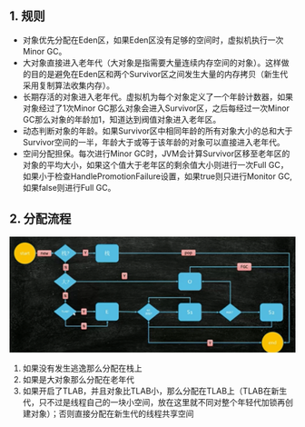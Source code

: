 ## 1. 规则

- 对象优先分配在Eden区，如果Eden区没有足够的空间时，虚拟机执行一次Minor GC。
- 大对象直接进入老年代（大对象是指需要大量连续内存空间的对象）。这样做的目的是避免在Eden区和两个Survivor区之间发生大量的内存拷贝（新生代采用复制算法收集内存）。
- 长期存活的对象进入老年代。虚拟机为每个对象定义了一个年龄计数器，如果对象经过了1次Minor GC那么对象会进入Survivor区，之后每经过一次Minor GC那么对象的年龄加1，知道达到阀值对象进入老年区。
- 动态判断对象的年龄。如果Survivor区中相同年龄的所有对象大小的总和大于Survivor空间的一半，年龄大于或等于该年龄的对象可以直接进入老年代。
- 空间分配担保。每次进行Minor GC时，JVM会计算Survivor区移至老年区的对象的平均大小，如果这个值大于老年区的剩余值大小则进行一次Full GC，如果小于检查HandlePromotionFailure设置，如果true则只进行Monitor GC,如果false则进行Full GC。



## 2. 分配流程

![](https://raw.githubusercontent.com/TDoct/images/master/img/20200315173443.png)

1. 如果没有发生逃逸那么分配在栈上
2. 如果是大对象那么分配在老年代
3. 如果开启了TLAB，并且对象比TLAB小，那么分配在TLAB上（TLAB在新生代，只不过是线程自己的一块小空间，放在这里就不同对整个年轻代加锁再创建对象）；否则直接分配在新生代的线程共享空间